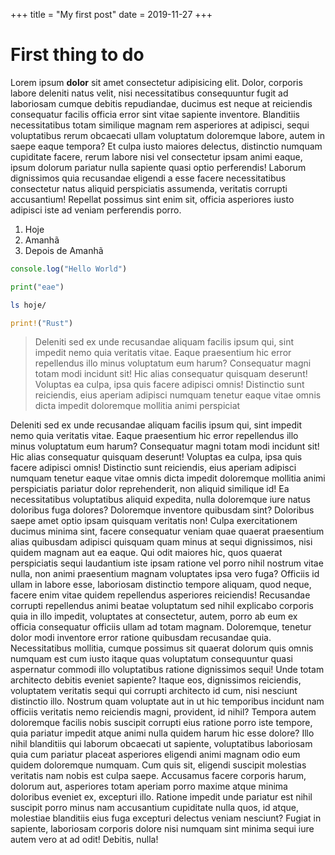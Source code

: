 +++
title = "My first post"
date = 2019-11-27
+++


# First thing to do

Lorem ipsum **dolor** sit amet consectetur adipisicing elit. Dolor, corporis labore deleniti natus velit, nisi necessitatibus consequuntur fugit ad laboriosam cumque debitis repudiandae, ducimus est neque at reiciendis consequatur facilis officia error sint vitae sapiente inventore. Blanditiis necessitatibus totam similique magnam rem asperiores at adipisci, sequi voluptatibus rerum obcaecati ullam voluptatum doloremque labore, autem in saepe eaque tempora? Et culpa iusto maiores delectus, distinctio numquam cupiditate facere, rerum labore nisi vel consectetur ipsam animi eaque, ipsum dolorum pariatur nulla sapiente quasi optio perferendis! Laborum dignissimos quia recusandae eligendi a esse facere necessitatibus consectetur natus aliquid perspiciatis assumenda, veritatis corrupti accusantium! Repellat possimus sint enim sit, officia asperiores iusto adipisci iste ad veniam perferendis porro.

1. Hoje
2. Amanhã
3. Depois de Amanhã 

```js
console.log("Hello World")
```

```python
print("eae")
```

```sh
ls hoje/
```

```rust
print!("Rust")
```

> Deleniti sed ex unde recusandae aliquam facilis ipsum qui, sint impedit nemo quia veritatis vitae. Eaque praesentium hic error repellendus illo minus voluptatum eum harum? Consequatur magni totam modi incidunt sit! Hic alias consequatur quisquam deserunt! Voluptas ea culpa, ipsa quis facere adipisci omnis! Distinctio sunt reiciendis, eius aperiam adipisci numquam tenetur eaque vitae omnis dicta impedit doloremque mollitia animi perspiciat

 Deleniti sed ex unde recusandae aliquam facilis ipsum qui, sint impedit nemo quia veritatis vitae. Eaque praesentium hic error repellendus illo minus voluptatum eum harum? Consequatur magni totam modi incidunt sit! Hic alias consequatur quisquam deserunt! Voluptas ea culpa, ipsa quis facere adipisci omnis! Distinctio sunt reiciendis, eius aperiam adipisci numquam tenetur eaque vitae omnis dicta impedit doloremque mollitia animi perspiciatis pariatur dolor reprehenderit, non aliquid similique id! Ea necessitatibus voluptatibus aliquid expedita, nulla doloremque iure natus doloribus fuga dolores? Doloremque inventore quibusdam sint? Doloribus saepe amet optio ipsam quisquam veritatis non! Culpa exercitationem ducimus minima sint, facere consequatur veniam quae quaerat praesentium alias quibusdam adipisci quisquam quam minus at sequi dignissimos, nisi quidem magnam aut ea eaque. Qui odit maiores hic, quos quaerat perspiciatis sequi laudantium iste ipsam ratione vel porro nihil nostrum vitae nulla, non animi praesentium magnam voluptates ipsa vero fuga? Officiis id ullam in labore esse, laboriosam distinctio tempore aliquam, quod neque, facere enim vitae quidem repellendus asperiores reiciendis! Recusandae corrupti repellendus animi beatae voluptatum sed nihil explicabo corporis quia in illo impedit, voluptates at consectetur, autem, porro ab eum ex officia consequatur officiis ullam ad totam magnam. Doloremque, tenetur dolor modi inventore error ratione quibusdam recusandae quia. Necessitatibus mollitia, cumque possimus sit quaerat dolorum quis omnis numquam est cum iusto itaque quas voluptatum consequuntur quasi aspernatur commodi illo voluptatibus ratione dignissimos sequi! Unde totam architecto debitis eveniet sapiente? Itaque eos, dignissimos reiciendis, voluptatem veritatis sequi qui corrupti architecto id cum, nisi nesciunt distinctio illo. Nostrum quam voluptate aut in ut hic temporibus incidunt nam officiis veritatis nemo reiciendis magni, provident, id nihil? Tempora autem doloremque facilis nobis suscipit corrupti eius ratione porro iste tempore, quia pariatur impedit atque animi nulla quidem harum hic esse dolore? Illo nihil blanditiis qui laborum obcaecati ut sapiente, voluptatibus laboriosam quia cum pariatur placeat asperiores eligendi animi magnam odio eum quidem doloremque numquam. Cum quis sit, eligendi suscipit molestias veritatis nam nobis est culpa saepe. Accusamus facere corporis harum, dolorum aut, asperiores totam aperiam porro maxime atque minima doloribus eveniet ex, excepturi illo. Ratione impedit unde pariatur est nihil suscipit porro minus nam accusantium cupiditate nulla quos, id atque, molestiae blanditiis eius fuga excepturi delectus veniam nesciunt? Fugiat in sapiente, laboriosam corporis dolore nisi numquam sint minima sequi iure autem vero at ad odit! Debitis, nulla!